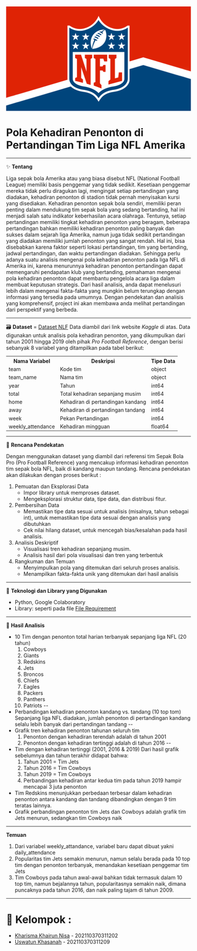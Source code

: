 ![NFL](https://github.com/UswatunKhasanah209/Proyek-Akhir-Analisis-Big-Data/blob/main/Image/NFL%20versi%20Pnjang.png)

# **Pola Kehadiran Penonton di Pertandingan Tim Liga NFL Amerika**

---

✨ **Tentang** 

Liga sepak bola Amerika atau yang biasa disebut NFL (National Football League) memiliki basis penggemar yang tidak sedikit. Kesetiaan penggemar mereka tidak perlu diragukan lagi, mengingat setiap pertandingan yang diadakan, kehadiran penonton di stadion tidak pernah menyisakan kursi yang disediakan. Kehadiran penonton sepak bola sendiri, memiliki peran penting dalam mendukung tim sepak bola yang sedang bertanding, hal ini menjadi salah satu indikator keberhasilan acara olahraga. Tentunya, setiap pertandingan memiliki tingkat kehadiran penonton yang beragam, beberapa pertandingan bahkan memiliki kehadiran penonton paling banyak dan sukses dalam sejarah liga Amerika, namun juga tidak sedikit pertandingan yang diadakan memiliki jumlah penonton yang sangat rendah. Hal ini, bisa disebabkan karena faktor seperti lokasi pertandingan, tim yang bertanding, jadwal pertandingan, dan waktu pertandingan diadakan.
Sehingga perlu adanya suatu analisis mengenai pola kehadiran penonton pada liga NFL di Amerika ini, karena menurunnya kehadiran penonton pertandingan dapat memengaruhi pendapatan klub yang bertanding, pemahaman mengenai pola kehadiran penonton dapat membantu pengelola acara liga dalam membuat keputusan strategis. Dari hasil analisis, anda dapat menelusuri lebih dalam mengenai fakta-fakta yang mungkin belum terungkap dengan informasi yang tersedia pada umumnya. Dengan pendekatan dan analisis yang komprehensif, project ini akan membawa anda melihat pertandingan dari perspektif yang berbeda.

---

🗃 **Dataset** = [Dataset NLF](https://www.dropbox.com/sh/q5a07l8yynlgwa7/AADwJykQfJLSSRZsfzLh2ylsa?dl=1)
Data diambil dari link website _Kaggle_ di atas. Data digunakan untuk analisis pola kehadiran penonton, yang dikumpulkan dari tahun 2001 hingga 2019 oleh pihak _Pro Football Reference_, dengan berisi sebanyak 8 variabel yang ditampilkan pada tabel berikut:

<!DOCTYPE html>
<html>
<body>
    <table>
        <tr>
            <th>Nama Variabel</th>
            <th>Deskripsi</th>
            <th>Tipe Data</th>
        </tr>
        <tr>
            <td>team</td>
            <td>Kode tim</td>
            <td>object</td>
        </tr>
        <tr>
            <td>team_name</td>
            <td>Nama tim</td>
            <td>object</td>
        </tr>
        <tr>
            <td>year</td>
            <td>Tahun</td>
            <td>int64</td>
        </tr>
        <tr>
            <td>total</td>
            <td>Total kehadiran sepanjang musim</td>
            <td>int64</td>
        </tr>
        <tr>
            <td>home</td>
            <td>Kehadiran di pertandingan kandang</td>
            <td>int64</td>
        </tr>
        <tr>
            <td>away</td>
            <td>Kehadiran di pertandingan tandang</td>
            <td>int64</td>
        </tr>
        <tr>
            <td>week</td>
            <td>Pekan Pertandingan</td>
            <td>int64</td>
        <tr>
            <td>weekly_attendance</td>
            <td>Kehadiran mingguan</td>
            <td>float64</td>
    </table>
</body>
</html>

---
🥅 **Rencana Pendekatan** 

Dengan menggunakan dataset yang diambil dari referensi tim Sepak Bola Pro (Pro Football Reference) yang mencakup informasi kehadiran penonton tim sepak bola NFL, baik di kandang maupun tandang. Rencana pendekatan akan dilakukan dengan proses berikut :

1. Pemuatan dan Eksplorasi Data
   - Impor library untuk memproses dataset.
   - Mengeksplorasi struktur data, tipe data, dan distribusi fitur.
2. Pembersihan Data
   - Memastikan tipe data sesuai untuk analisis (misalnya, tahun sebagai int),         untuk memastikan tipe data sesuai dengan analisis yang dibutuhkan
   - Cek nilai hilang dataset, untuk mencegah bias/kesalahan pada hasil analisis.
3. Analisis Deskriptif
   - Visualisasi tren kehadiran sepanjang musim.
   - Analisis hasil dari pola visualisasi dan tren yang terbentuk
4. Rangkuman dan Temuan
   - Menyimpulkan pola yang ditemukan dari seluruh proses analisis.
   - Menampilkan fakta-fakta unik yang ditemukan dari hasil analisis
---

💎 **Teknologi dan Library yang Digunakan**
- Python, Google Colaboratory
- Library: seperti pada file
[File Requirement](https://github.com/UswatunKhasanah209/Proyek-Akhir-Analisis-Big-Data/blob/main/Requirements.txt)
---

💸 **Hasil Analisis**
- 10 Tim dengan penonton total harian terbanyak sepanjang liga NFL (20 tahun)
  1. Cowboys        
  2. Giants           
  3. Redskins         
  4. Jets             
  5. Broncos         
  6. Chiefs
  7. Eagles
  8. Packers
  9. Panthers
  10. Patriots
--
- Perbandingan kehadiran penonton kandang vs. tandang (10 top tom)
  Sepanjang liga NFL diadakan, jumlah penonton di pertandingan kandang selalu lebih banyak dari pertandingan tandang
--
- Grafik tren kehadiran penonton tahunan seluruh tim
  1. Penonton dengan kehadiran terendah adalah di tahun 2001
  2. Penonton dengan kehadiran tertinggi adalah di tahun 2016
--
- Tim dengan kehadiran tertinggi (2001, 2016 & 2019)
  Dari hasil grafik sebelumnya dan tahun terakhir didapat bahwa:
  1. Tahun 2001 = Tim Jets
  2. Tahun 2016 = Tim Cowboys
  3. Tahun 2019 = Tim Cowboys
  4. Perbandingan kehadiran antar kedua tim pada tahun 2019 hampir mencapai 3 juta penonton
- Tim Redskins menunjukkan perbedaan terbesar dalam kehadiran penonton antara kandang dan tandang dibandingkan dengan 9 tim teratas lainnya.
- Grafik perbandingan penonton tim Jets dan Cowboys adalah grafik tim Jets menurun, sedangkan tim Cowboys naik
---

**Temuan**
1. Dari variabel weekly_attandance, variabel baru dapat dibuat yakni daily_attendance
2. Popularitas tim Jets semakin menurun, namun selalu berada pada 10 top tim dengan penonton terbanyak, menandakan kesetiaan penggemar tim Jets
3. Tim Cowboys pada tahun awal-awal bahkan tidak termasuk dalam 10 top tim, namun bejalannya tahun, popularitasnya semakin naik, dimana puncaknya pada tahun 2016, dan naik paling tajam di tahun 2009. 
---

# 🐣 **Kelompok :**
- [Kharisma Khairun Nisa](https://github.com/KharismaNisa11) - 202110370311202
- [Uswatun Khasanah](https://github.com/UswatunKhasanah209) - 202110370311209




